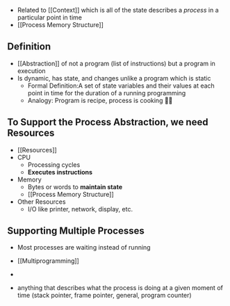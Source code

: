 - Related to [[Context]] which is all of the state describes a *process* in a particular point in time
- [[Process Memory Structure]]
## Definition
- [[Abstraction]] of not a program (list of instructions) but a program in execution
- Is dynamic, has state, and changes unlike a program which is static
	- Formal Definition:A set of state variables and their values at each point in time for the duration of a running programming
	- Analogy: Program is recipe, process is cooking 🧑‍🍳
## To Support the Process Abstraction, we need  **Resources**
- [[Resources]]
 - CPU
	 - Processing cycles
	 - **Executes instructions**
 - Memory
	 - Bytes or words to **maintain state**
	 - [[Process Memory Structure]]
 - Other Resources
	 - I/O like printer, network, display, etc.

## Supporting Multiple Processes
- Most processes are waiting instead of running
- [[Multiprogramming]]
- 

- anything that describes what the process is doing at a given moment of time (stack pointer, frame pointer, general, program counter)